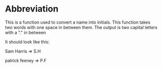 # Abbreviation

This is a function used to convert a name into initials. 
This function takes two words with one space in between them.
The output is two capital letters with a "." in between

It should look like this:

Sam Harris => S.H

patrick feeney => P.F

